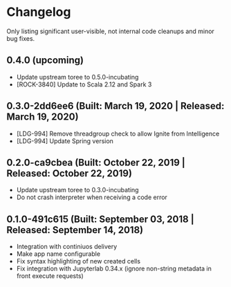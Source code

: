 # Changelog

Only listing significant user-visible, not internal code cleanups and minor bug fixes.

## 0.4.0 (upcoming)

* Update upstream toree to 0.5.0-incubating
* [ROCK-3840] Update to Scala 2.12 and Spark 3

## 0.3.0-2dd6ee6 (Built: March 19, 2020 | Released: March 19, 2020)

* [LDG-994] Remove threadgroup check to allow Ignite from Intelligence
* [LDG-994] Update Spring version

## 0.2.0-ca9cbea (Built: October 22, 2019 | Released: October 22, 2019)

* Update upstream toree to 0.3.0-incubating
* Do not crash interpreter when receiving a code error

## 0.1.0-491c615 (Built: September 03, 2018 | Released: September 14, 2018)

* Integration with continiuos delivery
* Make app name configurable
* Fix syntax highlighting of new created cells
* Fix integration with Jupyterlab 0.34.x (ignore non-string metadata in front execute requests)
